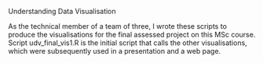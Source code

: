 Understanding Data Visualisation

As the technical member of a team of three, I wrote these scripts to produce the visualisations for the final assessed project on this MSc course.  Script udv_final_vis1.R is the initial script that calls the other visualisations, which were subsequently used in a presentation and a web page.

